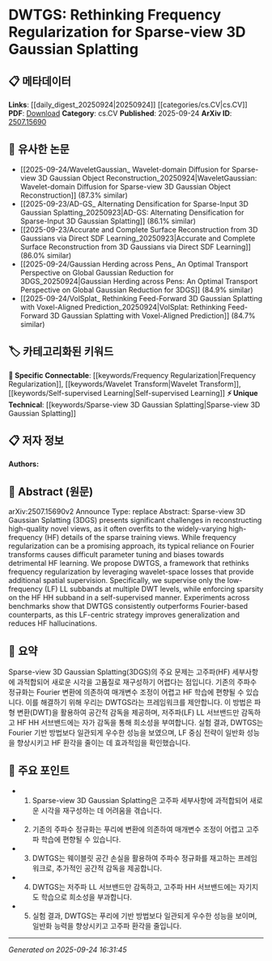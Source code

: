 <!-- KEYWORD_LINKING_METADATA:
{
  "processed_timestamp": "2025-09-24T16:31:45.335517",
  "vocabulary_version": "1.0",
  "selected_keywords": [
    "Sparse-view 3D Gaussian Splatting",
    "Frequency Regularization",
    "Wavelet Transform",
    "Self-supervised Learning"
  ],
  "rejected_keywords": [],
  "similarity_scores": {
    "Sparse-view 3D Gaussian Splatting": 0.78,
    "Frequency Regularization": 0.8,
    "Wavelet Transform": 0.79,
    "Self-supervised Learning": 0.82
  },
  "extraction_method": "AI_prompt_based",
  "budget_applied": true,
  "candidates_json": {
    "candidates": [
      {
        "surface": "Sparse-view 3D Gaussian Splatting",
        "canonical": "Sparse-view 3D Gaussian Splatting",
        "aliases": [
          "3DGS"
        ],
        "category": "unique_technical",
        "rationale": "This term is central to the paper's focus and represents a specific technique in 3D reconstruction.",
        "novelty_score": 0.75,
        "connectivity_score": 0.65,
        "specificity_score": 0.85,
        "link_intent_score": 0.78
      },
      {
        "surface": "Frequency Regularization",
        "canonical": "Frequency Regularization",
        "aliases": [
          "Frequency Control"
        ],
        "category": "specific_connectable",
        "rationale": "Frequency regularization is a key concept in the paper, linking to broader discussions on signal processing.",
        "novelty_score": 0.55,
        "connectivity_score": 0.82,
        "specificity_score": 0.7,
        "link_intent_score": 0.8
      },
      {
        "surface": "Wavelet-space losses",
        "canonical": "Wavelet Transform",
        "aliases": [
          "Wavelet Losses"
        ],
        "category": "specific_connectable",
        "rationale": "Wavelet transforms are a specific method used for frequency analysis, connecting to broader mathematical frameworks.",
        "novelty_score": 0.6,
        "connectivity_score": 0.78,
        "specificity_score": 0.76,
        "link_intent_score": 0.79
      },
      {
        "surface": "Self-supervised manner",
        "canonical": "Self-supervised Learning",
        "aliases": [
          "Self-supervision"
        ],
        "category": "specific_connectable",
        "rationale": "Self-supervised learning is a growing area of interest, providing a link to machine learning techniques.",
        "novelty_score": 0.5,
        "connectivity_score": 0.85,
        "specificity_score": 0.72,
        "link_intent_score": 0.82
      }
    ],
    "ban_list_suggestions": [
      "high-frequency",
      "low-frequency",
      "Fourier-based"
    ]
  },
  "decisions": [
    {
      "candidate_surface": "Sparse-view 3D Gaussian Splatting",
      "resolved_canonical": "Sparse-view 3D Gaussian Splatting",
      "decision": "linked",
      "scores": {
        "novelty": 0.75,
        "connectivity": 0.65,
        "specificity": 0.85,
        "link_intent": 0.78
      }
    },
    {
      "candidate_surface": "Frequency Regularization",
      "resolved_canonical": "Frequency Regularization",
      "decision": "linked",
      "scores": {
        "novelty": 0.55,
        "connectivity": 0.82,
        "specificity": 0.7,
        "link_intent": 0.8
      }
    },
    {
      "candidate_surface": "Wavelet-space losses",
      "resolved_canonical": "Wavelet Transform",
      "decision": "linked",
      "scores": {
        "novelty": 0.6,
        "connectivity": 0.78,
        "specificity": 0.76,
        "link_intent": 0.79
      }
    },
    {
      "candidate_surface": "Self-supervised manner",
      "resolved_canonical": "Self-supervised Learning",
      "decision": "linked",
      "scores": {
        "novelty": 0.5,
        "connectivity": 0.85,
        "specificity": 0.72,
        "link_intent": 0.82
      }
    }
  ]
}
-->

# DWTGS: Rethinking Frequency Regularization for Sparse-view 3D Gaussian Splatting

## 📋 메타데이터

**Links**: [[daily_digest_20250924|20250924]] [[categories/cs.CV|cs.CV]]
**PDF**: [Download](https://arxiv.org/pdf/2507.15690.pdf)
**Category**: cs.CV
**Published**: 2025-09-24
**ArXiv ID**: [2507.15690](https://arxiv.org/abs/2507.15690)

## 🔗 유사한 논문
- [[2025-09-24/WaveletGaussian_ Wavelet-domain Diffusion for Sparse-view 3D Gaussian Object Reconstruction_20250924|WaveletGaussian: Wavelet-domain Diffusion for Sparse-view 3D Gaussian Object Reconstruction]] (87.3% similar)
- [[2025-09-23/AD-GS_ Alternating Densification for Sparse-Input 3D Gaussian Splatting_20250923|AD-GS: Alternating Densification for Sparse-Input 3D Gaussian Splatting]] (86.1% similar)
- [[2025-09-23/Accurate and Complete Surface Reconstruction from 3D Gaussians via Direct SDF Learning_20250923|Accurate and Complete Surface Reconstruction from 3D Gaussians via Direct SDF Learning]] (86.0% similar)
- [[2025-09-24/Gaussian Herding across Pens_ An Optimal Transport Perspective on Global Gaussian Reduction for 3DGS_20250924|Gaussian Herding across Pens: An Optimal Transport Perspective on Global Gaussian Reduction for 3DGS]] (84.9% similar)
- [[2025-09-24/VolSplat_ Rethinking Feed-Forward 3D Gaussian Splatting with Voxel-Aligned Prediction_20250924|VolSplat: Rethinking Feed-Forward 3D Gaussian Splatting with Voxel-Aligned Prediction]] (84.7% similar)

## 🏷️ 카테고리화된 키워드
**🔗 Specific Connectable**: [[keywords/Frequency Regularization|Frequency Regularization]], [[keywords/Wavelet Transform|Wavelet Transform]], [[keywords/Self-supervised Learning|Self-supervised Learning]]
**⚡ Unique Technical**: [[keywords/Sparse-view 3D Gaussian Splatting|Sparse-view 3D Gaussian Splatting]]

## 📋 저자 정보

**Authors:** 

## 📄 Abstract (원문)

arXiv:2507.15690v2 Announce Type: replace 
Abstract: Sparse-view 3D Gaussian Splatting (3DGS) presents significant challenges in reconstructing high-quality novel views, as it often overfits to the widely-varying high-frequency (HF) details of the sparse training views. While frequency regularization can be a promising approach, its typical reliance on Fourier transforms causes difficult parameter tuning and biases towards detrimental HF learning. We propose DWTGS, a framework that rethinks frequency regularization by leveraging wavelet-space losses that provide additional spatial supervision. Specifically, we supervise only the low-frequency (LF) LL subbands at multiple DWT levels, while enforcing sparsity on the HF HH subband in a self-supervised manner. Experiments across benchmarks show that DWTGS consistently outperforms Fourier-based counterparts, as this LF-centric strategy improves generalization and reduces HF hallucinations.

## 📝 요약

Sparse-view 3D Gaussian Splatting(3DGS)의 주요 문제는 고주파(HF) 세부사항에 과적합되어 새로운 시각을 고품질로 재구성하기 어렵다는 점입니다. 기존의 주파수 정규화는 Fourier 변환에 의존하여 매개변수 조정이 어렵고 HF 학습에 편향될 수 있습니다. 이를 해결하기 위해 우리는 DWTGS라는 프레임워크를 제안합니다. 이 방법은 파형 변환(DWT)을 활용하여 공간적 감독을 제공하며, 저주파(LF) LL 서브밴드만 감독하고 HF HH 서브밴드에는 자가 감독을 통해 희소성을 부여합니다. 실험 결과, DWTGS는 Fourier 기반 방법보다 일관되게 우수한 성능을 보였으며, LF 중심 전략이 일반화 성능을 향상시키고 HF 환각을 줄이는 데 효과적임을 확인했습니다.

## 🎯 주요 포인트

- 1. Sparse-view 3D Gaussian Splatting은 고주파 세부사항에 과적합되어 새로운 시각을 재구성하는 데 어려움을 겪습니다.
- 2. 기존의 주파수 정규화는 푸리에 변환에 의존하여 매개변수 조정이 어렵고 고주파 학습에 편향될 수 있습니다.
- 3. DWTGS는 웨이블릿 공간 손실을 활용하여 주파수 정규화를 재고하는 프레임워크로, 추가적인 공간적 감독을 제공합니다.
- 4. DWTGS는 저주파 LL 서브밴드만 감독하고, 고주파 HH 서브밴드에는 자기지도 학습으로 희소성을 부과합니다.
- 5. 실험 결과, DWTGS는 푸리에 기반 방법보다 일관되게 우수한 성능을 보이며, 일반화 능력을 향상시키고 고주파 환각을 줄입니다.


---

*Generated on 2025-09-24 16:31:45*